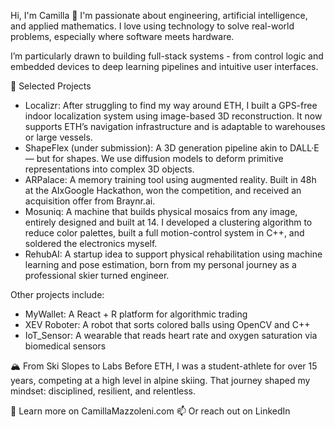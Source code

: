 Hi, I'm Camilla 👋
I'm passionate about engineering, artificial intelligence, and applied mathematics. I love using technology to solve real-world problems, especially where software meets hardware.

I’m particularly drawn to building full-stack systems - from control logic and embedded devices to deep learning pipelines and intuitive user interfaces.

🚀 Selected Projects
- Localizr:
After struggling to find my way around ETH, I built a GPS-free indoor localization system using image-based 3D reconstruction. It now supports ETH’s navigation infrastructure and is adaptable to warehouses or large vessels.
- ShapeFlex (under submission):
A 3D generation pipeline akin to DALL·E — but for shapes. We use diffusion models to deform primitive representations into complex 3D objects.
- ARPalace:
A memory training tool using augmented reality. Built in 48h at the AIxGoogle Hackathon, won the competition, and received an acquisition offer from Braynr.ai.
- Mosuniq:
A machine that builds physical mosaics from any image, entirely designed and built at 14. I developed a clustering algorithm to reduce color palettes, built a full motion-control system in C++, and soldered the electronics myself.
- RehubAI:
A startup idea to support physical rehabilitation using machine learning and pose estimation, born from my personal journey as a professional skier turned engineer.


Other projects include:

- MyWallet: A React + R platform for algorithmic trading
- XEV Roboter: A robot that sorts colored balls using OpenCV and C++
- IoT_Sensor: A wearable that reads heart rate and oxygen saturation via biomedical sensors


🏔 From Ski Slopes to Labs
Before ETH, I was a student-athlete for over 15 years, competing at a high level in alpine skiing. That journey shaped my mindset: disciplined, resilient, and relentless.

📎 Learn more on CamillaMazzoleni.com
📫 Or reach out on LinkedIn

